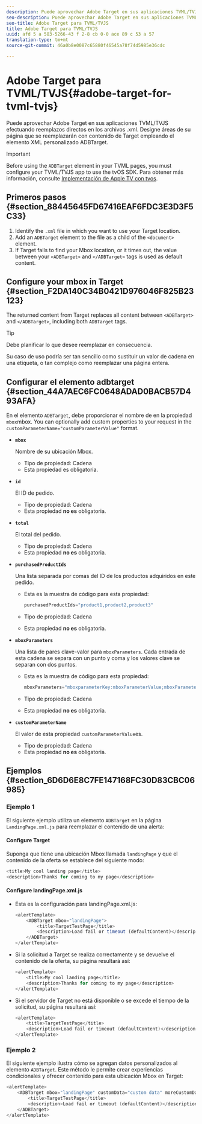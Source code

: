 ```yaml
---
description: Puede aprovechar Adobe Target en sus aplicaciones TVML/TVJS efectuando reemplazos directos en los archivos .xml. Designe áreas de su página que se reemplazarán con contenido de Target empleando el elemento XML personalizado ADBTarget.
seo-description: Puede aprovechar Adobe Target en sus aplicaciones TVML/TVJS efectuando reemplazos directos en los archivos .xml. Designe áreas de su página que se reemplazarán con contenido de Target empleando el elemento XML personalizado ADBTarget.
seo-title: Adobe Target para TVML/TVJS
title: Adobe Target para TVML/TVJS
uuid: afd 5 a 583-5266-43 f 2-8 cb 0-0 ace 89 c 53 a 57
translation-type: tm+mt
source-git-commit: 46a0b8e0087c65880f46545a78f74d5985e36cdc

---
```



# Adobe Target para TVML/TVJS{#adobe-target-for-tvml-tvjs}

Puede aprovechar Adobe Target en sus aplicaciones TVML/TVJS efectuando reemplazos directos en los archivos .xml. Designe áreas de su página que se reemplazarán con contenido de Target empleando el elemento XML personalizado ADBTarget.

>[!IMPORTANT]
>
>Before using the `ADBTarget` element in your TVML pages, you must configure your TVML/TVJS app to use the tvOS SDK. Para obtener más información, consulte [Implementación de Apple TV con tvos](/help/ios/apple-tv-implementation-tvos/apple-tv-implementation-tvos.md).

## Primeros pasos {#section_88445645FD67416EAF6FDC3E3D3F5C33}

1. Identify the `.xml` file in which you want to use your Target location.
1. Add an `ADBTarget` element to the file as a child of the `<document>` element.
1. If Target fails to find your Mbox location, or it times out, the value between your `<ADBTarget>` and `</ADBTarget>` tags is used as default content.

## Configure your mbox in Target {#section_F2DA140C34B0421D976046F825B23123}

The returned content from Target replaces all content between `<ADBTarget>` and `</ADBTarget>`, including both `ADBTarget` tags.

>[!TIP]
>
>Debe planificar lo que desee reemplazar en consecuencia.

Su caso de uso podría ser tan sencillo como sustituir un valor de cadena en una etiqueta, o tan complejo como reemplazar una página entera.

## Configurar el elemento adbtarget {#section_44A7AEC6FC0648ADAD0BACB57D493AFA}

En el elemento `ADBTarget`, debe proporcionar el nombre de en la propiedad `mbox`mbox. You can optionally add custom properties to your request in the `customParameterName="customParameterValue"` format.

* **`mbox`**

   Nombre de su ubicación Mbox.

   * Tipo de propiedad: Cadena
   * Esta propiedad es obligatoria.

* **`id`**

   El ID de pedido.

   * Tipo de propiedad: Cadena
   * Esta propiedad **no es** obligatoria.

* **`total`**

   El total del pedido.

   * Tipo de propiedad: Cadena
   * Esta propiedad **no es** obligatoria.

* **`purchasedProductIds`**

   Una lista separada por comas del ID de los productos adquiridos en este pedido.

   * Esta es la muestra de código para esta propiedad:


      ```objective-c
      purchasedProductIds="product1,product2,product3" 
      ```

   * Tipo de propiedad: Cadena
   * Esta propiedad **no es** obligatoria.

* **`mboxParameters`**

   Una lista de pares clave-valor para `mboxParameters`. Cada entrada de esta cadena se separa con un punto y coma y los valores clave se separan con dos puntos.

   * Esta es la muestra de código para esta propiedad:

      ```objective-c
      mboxParameters="mboxparameterKey:mboxParameterValue;mboxParameterKey1:mboxParameterValue1;mboxParameterKey2:mboxParameterValue2"
      ```

   * Tipo de propiedad: Cadena
   * Esta propiedad **no es** obligatoria.

* **`customParameterName`**

   El valor de esta propiedad `customParameterValue`es.

   * Tipo de propiedad: Cadena
   * Esta propiedad **no es** obligatoria.


## Ejemplos {#section_6D6D6E8C7FE147168FC30D83CBC06985}

### Ejemplo 1

El siguiente ejemplo utiliza un elemento `ADBTarget` en la página `LandingPage.xml.js` para reemplazar el contenido de una alerta:

#### Configure Target

Suponga que tiene una ubicación Mbox llamada `landingPage` y que el contenido de la oferta se establece del siguiente modo:

```objective-c
<title>My cool landing page</title> 
<description>Thanks for coming to my page</description> 
```

#### Configure landingPage.xml.js

* Esta es la configuración para landingPage.xml.js:

   ```js
   <alertTemplate> 
       <ADBTarget mbox="landingPage">  
           <title>TargetTestPage</title> 
           <description>Load fail or timeout (defaultContent)</description> 
       </ADBTarget>  
   </alertTemplate> 
   ```

* Si la solicitud a Target se realiza correctamente y se devuelve el contenido de la oferta, su página resultará así:

   ```objective-c
   <alertTemplate> 
       <title>My cool landing page</title> 
       <description>Thanks for coming to my page</description> 
   </alertTemplate>
   ```

* Si el servidor de Target no está disponible o se excede el tiempo de la solicitud, su página resultará así:

   ```objective-c
   <alertTemplate> 
       <title>TargetTestPage</title> 
       <description>Load fail or timeout (defaultContent)</description> 
   </alertTemplate>
   ```

### Ejemplo 2

El siguiente ejemplo ilustra cómo se agregan datos personalizados al elemento `ADBTarget`. Este método le permite crear experiencias condicionales y ofrecer contenido para esta ubicación Mbox en Target:

```objective-c
<alertTemplate> 
    <ADBTarget mbox="landingPage" customData="custom data" moreCustomData="more custom data"> 
        <title>TargetTestPage</title> 
        <description>Load fail or timeout (defaultContent)</description> 
    </ADBTarget>  
</alertTemplate>
```
